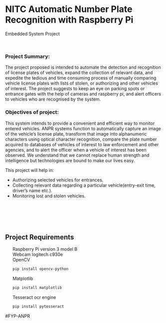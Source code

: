 <h1>NITC Automatic Number Plate Recognition with Raspberry Pi</h1>

Embedded System Project

</br>
<h3>Project Summary:</h3>
The project proposed is intended to automate the detection and recognition of license plates of vehicles, expand the collection of relevant data, and expedite the tedious and time consuming process of manually comparing vehicle license plates with lists of stolen, or authorizing and other vehicles of interest. The project suggests to keep an eye on parking spots or entrance gates with the help of cameras and raspberry pi, and alert officers to vehicles who are recognised by the system. 

<h3>Objectives of project:</h3>
This system intends to provide a convenient and efficient way to monitor entered vehicles. ANPR systems function to automatically capture an image of the vehicle’s license plate, transform that image into alphanumeric characters using optical character recognition, compare the plate number acquired to databases of vehicles of interest to law enforcement and other agencies, and to alert the officer when a vehicle of interest has been observed. We understand that we cannot replace human strength and intelligence but technologies are bound to make our lives easy.

This project will help in:
<ul>
<li>Authorizing selected vehicles for entrances.</li>
<li>Collecting relevant data regarding a particular vehicle(entry-exit time, driver’s name etc.).</li>
<li>Monitoring lost and stolen vehicles.</li>
</ul>

</br>
</br>
</br>
</br>
<p>
</p>
</p>

## Project Requirements

<ul style="list-style-type:none;">
  <li>Raspberry Pi version 3 model B</li>
  
  <li>Webcam logitech c930e</li>
  
  <li>OpenCV</li>
  
  ```bash
pip install opencv-python
```
  <li>Matplotlib</li>
  
  ```bash
pip install matplotlib
```
  <li>Tesseract ocr engine</li>
  
  ```bash
pip install pytesseract
```
</ul>
#FYP-ANPR
